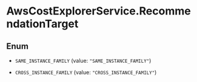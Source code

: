 # AwsCostExplorerService.RecommendationTarget

## Enum


* `SAME_INSTANCE_FAMILY` (value: `"SAME_INSTANCE_FAMILY"`)

* `CROSS_INSTANCE_FAMILY` (value: `"CROSS_INSTANCE_FAMILY"`)


